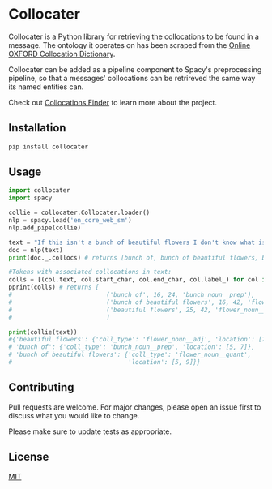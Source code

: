 # Collocater 

Collocater is a Python library for retrieving the collocations to be found in a message. The ontology it operates on has been scraped from the [Online OXFORD Collocation Dictionary](http://www.freecollocation.com/search?word=machine).

Collocater can be added as a pipeline component to Spacy's preprocessing pipeline, so that a messages' collocations can be retrireved the same way its named entities can.

Check out [Collocations Finder](https://collocations-finder.appspot.com/) to learn more about the project.

## Installation

```bash
pip install collocater
```

## Usage

```python
import collocater
import spacy

collie = collocater.Collocater.loader()
nlp = spacy.load('en_core_web_sm')
nlp.add_pipe(collie)

text = "If this isn't a bunch of beautiful flowers I don't know what is!"
doc = nlp(text)
print(doc._.collocs) # returns [bunch of, bunch of beautiful flowers, beautiful flowers]

#Tokens with associated collocations in text:
colls = [(col.text, col.start_char, col.end_char, col.label_) for col in found_collocations1._.collocs]
pprint(colls) # returns [
#                          ('bunch of', 16, 24, 'bunch_noun__prep'),
#                          ('bunch of beautiful flowers', 16, 42, 'flower_noun__quant'),
#                          ('beautiful flowers', 25, 42, 'flower_noun__adj')
#                          ]

print(collie(text))
#{'beautiful flowers': {'coll_type': 'flower_noun__adj', 'location': [7, 9]},
# 'bunch of': {'coll_type': 'bunch_noun__prep', 'location': [5, 7]},
# 'bunch of beautiful flowers': {'coll_type': 'flower_noun__quant',
#                                'location': [5, 9]}}
```

## Contributing
Pull requests are welcome. For major changes, please open an issue first to discuss what you would like to change.

Please make sure to update tests as appropriate.

## License
[MIT](https://choosealicense.com/licenses/mit/)
